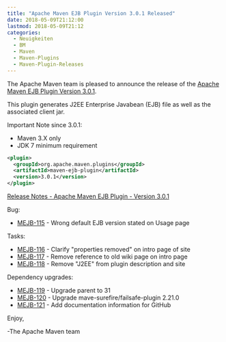 ```yaml
---
title: "Apache Maven EJB Plugin Version 3.0.1 Released"
date: 2018-05-09T21:12:00
lastmod: 2018-05-09T21:12
categories:
  - Neuigkeiten
  - BM
  - Maven
  - Maven-Plugins
  - Maven-Plugin-Releases
---
```

The Apache Maven team is pleased to announce the release of the 
[Apache Maven EJB Plugin Version 3.0.1](https://maven.apache.org/plugins/maven-ejb-plugin/).

This plugin generates J2EE Enterprise Javabean (EJB) file as well as the
associated client jar.

Important Note since 3.0.1:

 * Maven 3.X only
 * JDK 7 minimum requirement

```xml
<plugin>
  <groupId>org.apache.maven.plugins</groupId>
  <artifactId>maven-ejb-plugin</artifactId>
  <version>3.0.1</version>
</plugin>
```

<!-- more -->

[Release Notes - Apache Maven EJB Plugin - Version 3.0.1](https://issues.apache.org/jira/secure/ReleaseNote.jspa?projectId=12317421&version=12334440)

Bug:

 * [MEJB-115](https://issues.apache.org/jira/browse/MEJB-115) - Wrong default EJB version stated on Usage page

Tasks:

 * [MEJB-116](https://issues.apache.org/jira/browse/MEJB-116) - Clarify "properties removed" on intro page of site
 * [MEJB-117](https://issues.apache.org/jira/browse/MEJB-117) - Remove reference to old wiki page on intro page
 * [MEJB-118](https://issues.apache.org/jira/browse/MEJB-118) - Remove "J2EE" from plugin description and site

Dependency upgrades:

 * [MEJB-119](https://issues.apache.org/jira/browse/MEJB-119) - Upgrade parent to 31
 * [MEJB-120](https://issues.apache.org/jira/browse/MEJB-120) - Upgrade mave-surefire/failsafe-plugin 2.21.0
 * [MEJB-121](https://issues.apache.org/jira/browse/MEJB-121) - Add documentation information for GitHub


Enjoy,

-The Apache Maven team
